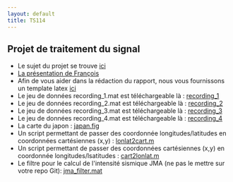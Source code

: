 ```yaml
---
layout: default
title: TS114
---
```



## Projet de traitement du signal

- Le sujet du projet se trouve [ici](/assets/cours/TS114/subject_TS114_1920.pdf)
- [La présentation de François](/assets/cours/TS114/prsesentation.pdf)
- Afin de vous aider dans la rédaction du rapport, nous vous fournissons un template latex [ici](/assets/cours/TS114/rapport_TS114_nom1_nom2.tex)
- Le jeu de données recording_1.mat est téléchargeable là : [recording_1](/assets/cours/TS114/recording_1.mat)
- Le jeu de données recording_2.mat est téléchargeable là : [recording_2](/assets/cours/TS114/recording_2.mat)
- Le jeu de données recording_3.mat est téléchargeable là : [recording_3](/assets/cours/TS114/recording_3.mat)
- Le jeu de données recording_4.mat est téléchargeable là : [recording_4](/assets/cours/TS114/recording_4.mat)
- La carte du japon : [japan.fig](/assets/cours/TS114/japan.fig)
- Un script permettant de passer des coordonnée longitudes/latitudes en coordonnées cartésiennes (x,y) : [lonlat2cart.m](/assets/cours/TS114/lonlat2cart.m)
- Un script permettant de passer des coordonnées cartésiennes (x,y) en coordonnée longitudes/lsatitudes : [cart2lonlat.m](/assets/cours/TS114/cart2lonlat.m)
- Le filtre pour le calcul de l'intensité sismique JMA (ne pas le mettre sur votre repo Git): [jma_filter.mat](/assets/cours/TS114/jma_filter.mat)